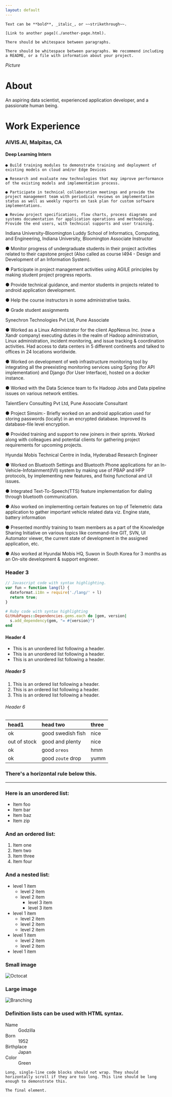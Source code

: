 ```yaml
---
layout: default
---
```

```
Text can be **bold**, _italic_, or ~~strikethrough~~.

[Link to another page](./another-page.html).

There should be whitespace between paragraphs.

There should be whitespace between paragraphs. We recommend including a README, or a file with information about your project.
```

_Picture_

# About

An aspiring data scientist, experienced application developer, and a passionate human being. 

# Work Experience

### AIVIS.AI, Malpitas, CA
#### Deep Learning Intern

	● Build training modules to demonstrate training and deployment of existing models on cloud and/or Edge Devices 

	● Research and evaluate new technologies that may improve performance of the existing models and implementation process. 

	● Participate in technical collaboration meetings and provide the project management team with periodical reviews on implementation status as well as weekly reports on task plan for custom software implementations. 

	● Review project specifications, flow charts, process diagrams and systems documentation for application operations and methodology. Provide the end users, with technical supports and user training.


Indiana University-Bloomington
Luddy School of Informatics, Computing, and Engineering, Indiana University, Bloomington
Associate Instructor

● Monitor progress of undergraduate students in their project activities related to their capstone project (Also called as course I494 - Design and Development of an Information System).

● Participate in project management activities using AGILE principles by making student project progress reports.

● Provide technical guidance, and mentor students in projects related to android application development.

● Help the course instructors in some administrative tasks.

● Grade student assignments

Synechron Technologies Pvt Ltd, Pune​
Associate

● Worked as a Linux Administrator for the client AppNexus Inc. (now a Xandr company) executing duties in the realm of Hadoop administration, Linux administration, incident monitoring, and issue tracking & coordination activities. Had access to data centers in 5 different continents and talked to offices in 24 locations worldwide.

● Worked on development of web infrastructure monitoring tool by integrating all the preexisting monitoring services using Spring (for API implementation) and Django (for User Interface), hosted on a docker instance.

● Worked with the Data Science team to fix Hadoop Jobs and Data pipeline issues on various network entities.

TalentServ Consulting Pvt Ltd, Pune​
Associate Consultant

● Project Simsim:- Briefly worked on an android application used for storing passwords (locally) in an encrypted database. Improved its database-file level encryption.

● Provided training and support to new joiners in their sprints. Worked along with colleagues and potential clients for gathering project requirements for upcoming projects.

Hyundai Mobis Technical Centre in India, Hyderabad​
Research Engineer

● Worked on Bluetooth Settings and Bluetooth Phone applications for an In-Vehicle-Infotainment(IVI) system by making use of PBAP and HFP protocols, by implementing new features, and fixing functional and UI issues.

● Integrated Text-To-Speech(TTS) feature implementation for dialing through bluetooth communication.

● Also worked on implementing certain features on top of Telemetric data application to gather important vehicle related data viz. Engine state, battery information

● Presented monthly training to team members as a part of the Knowledge Sharing Initiative on various topics like command-line GIT, SVN, UI Automator viewer, the current state of development in the assigned application, etc.

● Also worked at Hyundai Mobis HQ, Suwon in South Korea for 3 months as an On-site development & support engineer.


### Header 3

```js
// Javascript code with syntax highlighting.
var fun = function lang(l) {
  dateformat.i18n = require('./lang/' + l)
  return true;
}
```

```ruby
# Ruby code with syntax highlighting
GitHubPages::Dependencies.gems.each do |gem, version|
  s.add_dependency(gem, "= #{version}")
end
```

#### Header 4

*   This is an unordered list following a header.
*   This is an unordered list following a header.
*   This is an unordered list following a header.

##### Header 5

1.  This is an ordered list following a header.
2.  This is an ordered list following a header.
3.  This is an ordered list following a header.

###### Header 6

| head1        | head two          | three |
|:-------------|:------------------|:------|
| ok           | good swedish fish | nice  |
| out of stock | good and plenty   | nice  |
| ok           | good `oreos`      | hmm   |
| ok           | good `zoute` drop | yumm  |

### There's a horizontal rule below this.

* * *

### Here is an unordered list:

*   Item foo
*   Item bar
*   Item baz
*   Item zip

### And an ordered list:

1.  Item one
1.  Item two
1.  Item three
1.  Item four

### And a nested list:

- level 1 item
  - level 2 item
  - level 2 item
    - level 3 item
    - level 3 item
- level 1 item
  - level 2 item
  - level 2 item
  - level 2 item
- level 1 item
  - level 2 item
  - level 2 item
- level 1 item

### Small image

![Octocat](https://github.githubassets.com/images/icons/emoji/octocat.png)

### Large image

![Branching](https://guides.github.com/activities/hello-world/branching.png)


### Definition lists can be used with HTML syntax.

<dl>
<dt>Name</dt>
<dd>Godzilla</dd>
<dt>Born</dt>
<dd>1952</dd>
<dt>Birthplace</dt>
<dd>Japan</dd>
<dt>Color</dt>
<dd>Green</dd>
</dl>

```
Long, single-line code blocks should not wrap. They should horizontally scroll if they are too long. This line should be long enough to demonstrate this.
```

```
The final element.
```
